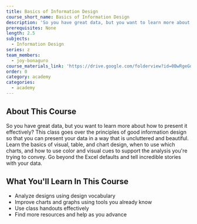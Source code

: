 ```yaml
---
title: Basics of Information Design
course_short_name: Basics of Information Design
description: 'So you have great data, but you want to learn more about how to present it effectively? This class goes over the principles of good information design so that you can present your data in a way that is uncluttered and beautiful.'
prerequisites: None
length: 2.5
subjects:
  - Information Design
series: z
team_members:
  - joy-bonaguro
course_materials_link: 'https://drive.google.com/folderview?id=0BwRgeGq-b8f9N0Q1dHphWTNuSlU&usp=sharing'
order: 0
category: academy
categories:
  - academy
---
```


## About This Course

So you have great data, but you want to learn more about how to present it effectively? This class goes over the principles of good information design so that you can present your data in a way that is uncluttered and beautiful. Learn the basics of visual, table, and chart design, when to use which charts, and how to use color and visual cues to support the analysis you're trying to convey. Go beyond the Excel defaults and tell incredible stories with your data.

## What You'll Learn In This Course

* Analyze designs using design vocabulary
* Improve charts and graphs using tools you already know
* Use class handouts effectively
* Find more resources and help as you advance